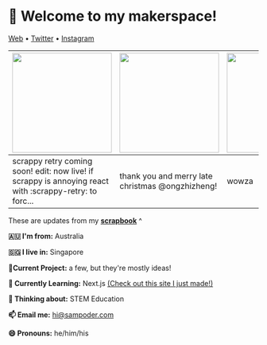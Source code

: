<h1 align="left">👋 Welcome to my makerspace!</h3>

<p align="left">
  <a href="https://sampoder.com">Web</a> •
  <a href="https://twitter.com/sam_poder">Twitter</a> •
  <a href="https://instagram.com/sam_poder">Instagram</a>
</p>

  
  
  <!--- START_SCRAPBOOK_WIDGET --->
  | <img src ="https://dl.airtable.com/.attachments/c53250cdffebb8fc2b46e68704a63832/a81a3ab8/scrappy_retry.png" height="200px">  |  <img src ="https://dl.airtable.com/.attachments/96db8bbebac3b3cfb32c4cecf7230ed5/3ed2beb9/image_from_ios.jpg" height="200px"> | <img src ="https://dl.airtable.com/.attachments/0ff2d5859aed0e05765eaa384343ab06/b9a00a75/contributions.png" height="200px"> |
|---|---|---|
| scrappy retry coming soon! edit: now live! if scrappy is annoying react with :scrappy-retry: to forc... | thank you and merry late christmas @ongzhizheng!  | wowza   |
  <!--- END_SCRAPBOOK_WIDGET --->
  
  
  
  These are updates from my [**scrapbook**](https://scrapbook.hackclub.com/sampoder) ^
  
**🇦🇺 I'm from:** Australia

**🇸🇬 I live in:** Singapore

**🔭Current Project:** a few, but they're mostly ideas!
  
**🌱 Currently Learning:** Next.js [(Check out this site I just made!)](http://summer.hackclub.com)

**🤔 Thinking about:** STEM Education

**📫 Email me:** hi@sampoder.com

**😄 Pronouns:** he/him/his


